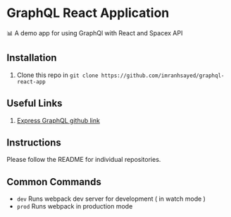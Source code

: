 # GraphQL React Application


:bar_chart: A demo app for using GraphQl with React and Spacex API

## Installation

1. Clone this repo in `git clone https://github.com/imranhsayed/graphql-react-app`

## Useful Links

1. [Express GraphQL github link](https://github.com/graphql/express-graphql)

## Instructions

Please follow the README for individual repositories.

## Common Commands

- `dev` Runs webpack dev server for development ( in watch mode )
- `prod` Runs webpack in production mode
